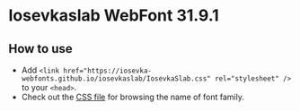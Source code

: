 # Iosevkaslab WebFont 31.9.1

## How to use

- Add `<link href="https://iosevka-webfonts.github.io/iosevkaslab/IosevkaSlab.css" rel="stylesheet" />` to your `<head>`.
- Check out the [CSS file](./IosevkaSlab.css) for browsing the name of font family.
